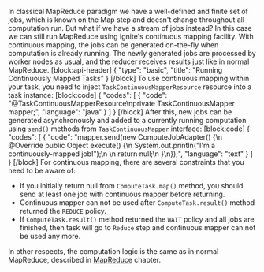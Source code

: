 In classical MapReduce paradigm we have a well-defined and finite set of jobs, which is known on the Map step and doesn't change throughout all computation run. But what if we have a stream of jobs instead? In this case we can still run MapReduce using Ignite's continuous mapping facility. With continuous mapping, the jobs can be generated on-the-fly when computation is already running. The newly generated jobs are processed by worker nodes as usual, and the reducer receives results just like in normal MapReduce.
[block:api-header]
{
  "type": "basic",
  "title": "Running Continuously Mapped Tasks"
}
[/block]
To use continuous mapping within your task, you need to inject `TaskContinuousMapperResource` resource into a task instance:
[block:code]
{
  "codes": [
    {
      "code": "@TaskContinuousMapperResource\nprivate TaskContinuousMapper mapper;",
      "language": "java"
    }
  ]
}
[/block]
After this, new jobs can be generated asynchronously and added to a currently running computation using `send()` methods from `TaskContinuousMapper` interface:
[block:code]
{
  "codes": [
    {
      "code": "mapper.send(new ComputeJobAdapter() {\n    @Override public Object execute() {\n        System.out.println(\"I'm a continuously-mapped job!\");\n \n        return null;\n    }\n});",
      "language": "text"
    }
  ]
}
[/block]
For continuous mapping, there are several constraints that you need to be aware of:
  *  If you initially return null from `ComputeTask.map()` method, you should send at least one job with continuous mapper before returning.
  * Continuous mapper can not be used after `ComputeTask.result()` method returned the `REDUCE` policy.
  * If `ComputeTask.result()` method returned the `WAIT` policy and all jobs are finished, then task will go to `Reduce` step and continuous mapper can not be used any more.

In other respects, the computation logic is the same as in normal MapReduce, described in [MapReduce](doc:map-reduce) chapter.